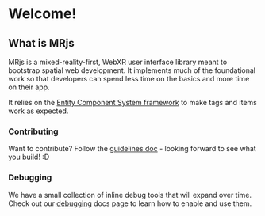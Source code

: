 # Welcome!

## What is MRjs

<!-- TODO - vv the below paragraph needs better more welcoming/less technical wording -->

MRjs is a mixed-reality-first, WebXR user interface library meant to bootstrap spatial web development. It implements much of the foundational work so that developers can spend less time on the basics and more time on their app.

It relies on the [Entity Component System framework](https://docs.mrjs.io/entity-component-system/) to make tags and items work as expected.

### Contributing

Want to contribute? Follow the [guidelines doc](https://docs.mrjs.io/contribute/) - looking forward to see what you build! :D

### Debugging

We have a small collection of inline debug tools that will expand over time. Check out our [debugging](https://docs.mrjs.io/debugging/) docs page to learn how to enable and use them.

<!-- uncomment the below once we have more onboarding/tutorials -->
<!--

## Getting Started

/blurb/ about 

... we like to tailor your starting experience to your background. Choose from the following options and let's get building!

- [Curious Artist](#curious-artist)
- [Knows HTML/CSS](#knows-htmlcss)
- [Experienced Web Dev](#experienced-web-dev)
- [Mixed Experience](#mixed-experience)

### Curious Artist

Tutorials:
- ...

Examples:
- ...

### Knows HTML/CSS

Tutorials:
- ...

Examples:
- ...

### Experienced Web Dev

Checkout the [repo's readme](https://github.com/Volumetrics-io/mrjs) and start from there.

### Mixed Experience

Peruse through our Demos and find which may be a good starting point for you.

-->
<!-- uncomment the above once we have more onboarding/tutorials -->

<!-- ## Ending?

VVV need to end with something fun at the bottom here? a call to action? -->

